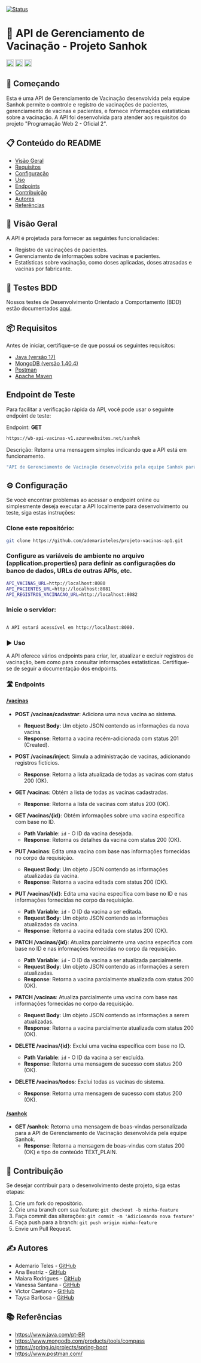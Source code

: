 [![Status](http://img.shields.io/static/v1?label=STATUS&message=EM%20DESENVOLVIMENTO&color=GREEN&style=for-the-badge)](https://docs.google.com/document/d/1gmlTeWkoDIqYmJoyexdaRENjw6iERnu1/edit)

</p>

# 💉 API de Gerenciamento de Vacinação - Projeto Sanhok

<code><img height="20" src="https://img.shields.io/badge/Java-007396?style=for-the-badge&logo=java&logoColor=white"></code>
<code><img height="20" src="https://img.shields.io/badge/MongoDB-47A248?style=for-the-badge&logo=mongodb&logoColor=white"></code>
<code><img height="20" src="https://img.shields.io/badge/Postman-FF6C37?style=for-the-badge&logo=postman&logoColor=white"></code>

## 🚀 Começando


Esta é uma API de Gerenciamento de Vacinação desenvolvida pela equipe Sanhok permite o controle e registro de vacinações de pacientes, gerenciamento de vacinas e pacientes, e fornece informações estatísticas sobre a vacinação. A API foi desenvolvida para atender aos requisitos do projeto "Programação Web 2 - Oficial 2".

## 📋 Conteúdo do README

- [Visão Geral](#visão-geral)
- [Requisitos](#requisitos)
- [Configuração](#configuração)
- [Uso](#uso)
- [Endpoints](#endpoints)
- [Contribuição](#contribuição)
- [Autores](#autores)
- [Referências](#referências)

  
##  📝  Visão Geral

A API é projetada para fornecer as seguintes funcionalidades:

- Registro de vacinações de pacientes.
- Gerenciamento de informações sobre vacinas e pacientes.
- Estatísticas sobre vacinação, como doses aplicadas, doses atrasadas e vacinas por fabricante.
  
##  🧪  Testes BDD

Nossos testes de Desenvolvimento Orientado a Comportamento (BDD) estão documentados [aqui](https://docs.google.com/document/d/1gmlTeWkoDIqYmJoyexdaRENjw6iERnu1/edit?usp=sharing&ouid=104507896264921397464&rtpof=true&sd=true).

## 📦 Requisitos

Antes de iniciar, certifique-se de que possui os seguintes requisitos:

- [Java (versão 17)](https://www.java.com/)
- [MongoDB (versão 1.40.4)](https://www.mongodb.com/try/download/compass)
- [Postman ](https://www.postman.com/downloads/)
- [Apache Maven](https://maven.apache.org/)

##  Endpoint de Teste

Para facilitar a verificação rápida da API, você pode usar o seguinte endpoint de teste:

Endpoint: **GET** 
```bash
https://wb-api-vacinas-v1.azurewebsites.net/sanhok
```
Descrição: Retorna uma mensagem simples indicando que a API está em funcionamento.

```bash
"API de Gerenciamento de Vacinação desenvolvida pela equipe Sanhok para atender aos requisitos do projeto 'Programação Web 2 - Oficial 2'"
```

## ⚙️ Configuração

Se você encontrar problemas ao acessar o endpoint online ou simplesmente deseja executar a API localmente para desenvolvimento ou teste, siga estas instruções:

### Clone este repositório:

```bash
git clone https://github.com/ademarioteles/projeto-vacinas-ap1.git
```

###  Configure as variáveis de ambiente no arquivo (application.properties) para definir as configurações do banco de dados, URLs de outras APIs, etc.

```bash
API_VACINAS_URL=http://localhost:8080
API_PACIENTES_URL=http://localhost:8081
API_REGISTROS_VACINACAO_URL=http://localhost:8082
```

###  Inicie o servidor:

```bash

A API estará acessível em http://localhost:8080.
```

###  ▶️ Uso

A API oferece vários endpoints para criar, ler, atualizar e excluir registros de vacinação, bem como para consultar informações estatísticas. Certifique-se de seguir a documentação dos endpoints.

### 🛣️ Endpoints

#### [/vacinas](#vacinas)
- **POST /vacinas/cadastrar**: Adiciona uma nova vacina ao sistema.
  - **Request Body**: Um objeto JSON contendo as informações da nova vacina.
  - **Response**: Retorna a vacina recém-adicionada com status 201 (Created).

- **POST /vacinas/inject**: Simula a administração de vacinas, adicionando registros fictícios.
  - **Response**: Retorna a lista atualizada de todas as vacinas com status 200 (OK).

- **GET /vacinas**: Obtém a lista de todas as vacinas cadastradas.
  - **Response**: Retorna a lista de vacinas com status 200 (OK).

- **GET /vacinas/{id}**: Obtém informações sobre uma vacina específica com base no ID.
  - **Path Variable**: `id` - O ID da vacina desejada.
  - **Response**: Retorna os detalhes da vacina com status 200 (OK).

- **PUT /vacinas**: Edita uma vacina com base nas informações fornecidas no corpo da requisição.
  - **Request Body**: Um objeto JSON contendo as informações atualizadas da vacina.
  - **Response**: Retorna a vacina editada com status 200 (OK).

- **PUT /vacinas/{id}**: Edita uma vacina específica com base no ID e nas informações fornecidas no corpo da requisição.
  - **Path Variable**: `id` - O ID da vacina a ser editada.
  - **Request Body**: Um objeto JSON contendo as informações atualizadas da vacina.
  - **Response**: Retorna a vacina editada com status 200 (OK).

- **PATCH /vacinas/{id}**: Atualiza parcialmente uma vacina específica com base no ID e nas informações fornecidas no corpo da requisição.
  - **Path Variable**: `id` - O ID da vacina a ser atualizada parcialmente.
  - **Request Body**: Um objeto JSON contendo as informações a serem atualizadas.
  - **Response**: Retorna a vacina parcialmente atualizada com status 200 (OK).

- **PATCH /vacinas**: Atualiza parcialmente uma vacina com base nas informações fornecidas no corpo da requisição.
  - **Request Body**: Um objeto JSON contendo as informações a serem atualizadas.
  - **Response**: Retorna a vacina parcialmente atualizada com status 200 (OK).

- **DELETE /vacinas/{id}**: Exclui uma vacina específica com base no ID.
  - **Path Variable**: `id` - O ID da vacina a ser excluída.
  - **Response**: Retorna uma mensagem de sucesso com status 200 (OK).

- **DELETE /vacinas/todos**: Exclui todas as vacinas do sistema.
  - **Response**: Retorna uma mensagem de sucesso com status 200 (OK).

#### [/sanhok](#sanhok)
- **GET /sanhok**: Retorna uma mensagem de boas-vindas personalizada para a API de Gerenciamento de Vacinação desenvolvida pela equipe Sanhok.
  - **Response**: Retorna a mensagem de boas-vindas com status 200 (OK) e tipo de conteúdo TEXT_PLAIN.

## 🤝 Contribuição

Se desejar contribuir para o desenvolvimento deste projeto, siga estas etapas:

1. Crie um fork do repositório.
2. Crie uma branch com sua feature: `git checkout -b minha-feature`
3. Faça commit das alterações: `git commit -m 'Adicionando nova feature'`
4. Faça push para a branch: `git push origin minha-feature`
5. Envie um Pull Request.

## ✍️ Autores


- Ademario Teles - [GitHub](https://github.com/ademarioteles)
- Ana Beatriz  - [GitHub](https://github.com/anabiajferreira)
- Maiara Rodrigues  - [GitHub](https://github.com/maia-ra)
- Vanessa Santana  - [GitHub](https://github.com/nessa1408)
- Victor Caetano - [GitHub](https://github.com/vctor-c)
- Taysa Barbosa  - [GitHub](https://github.com/taysa-barbosa)


## 📚 Referências

- https://www.java.com/pt-BR
- https://www.mongodb.com/products/tools/compass
- https://spring.io/projects/spring-boot
- https://www.postman.com/
